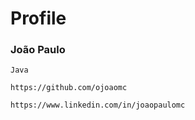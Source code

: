 # Profile

### João Paulo

~~~
Java
~~~

~~~
https://github.com/ojoaomc  
~~~

~~~
https://www.linkedin.com/in/joaopaulomc
~~~
